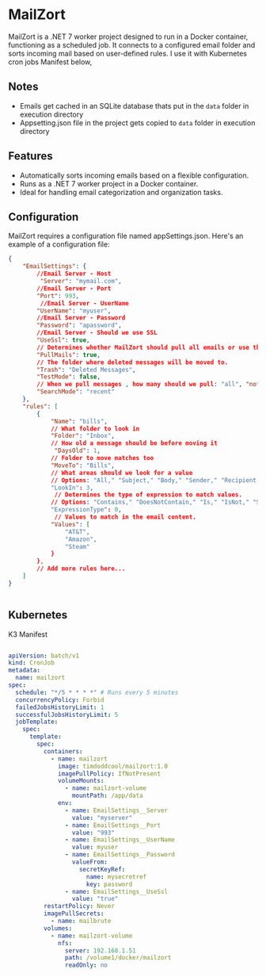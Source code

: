 # MailZort

MailZort is a .NET 7 worker project designed to run in a Docker container, functioning as a scheduled job. It connects to a configured email folder and sorts incoming mail based on user-defined rules. I use it with Kubernetes cron jobs Manifest below,

## Notes
- Emails get cached in an SQLite database thats put in the `data` folder in execution directory
- Appsetting.json file in the project gets copied to `data` folder in execution directory

## Features

- Automatically sorts incoming emails based on a flexible configuration.
- Runs as a .NET 7 worker project in a Docker container.
- Ideal for handling email categorization and organization tasks.


## Configuration

MailZort requires a configuration file named appSettings.json. Here's an example of a configuration file:

``` json
{
    "EmailSettings": {
        //Email Server - Host
         "Server": "mymail.com",
        //Email Server - Port
        "Port": 993,
         //Email Server - UserName
        "UserName": "myuser",
        //Email Server - Password
        "Password": "apassword",
        //Email Server - Should we use SSL
        "UseSsl": true,
        // Determines whether MailZort should pull all emails or use the email cache
        "PullMails": true,
        // The folder where deleted messages will be moved to.
        "Trash": "Deleted Messages",
        "TestMode": false,
        // When we pull messages , how many should we pull: "all", "not-seen", "recent"
        "SearchMode": "recent"
    },
    "rules": [
        {
            "Name": "bills",
            // What folder to look in
            "Folder": "Inbox",
            // How old a message should be before moving it
             "DaysOld": 1,
            // Folder to move matches too
            "MoveTo": "Bills",
            // What areas should we look for a value
            // Options: "All," "Subject," "Body," "Sender," "Recipient," "SenderEmail"
            "LookIn": 3,
             // Determines the type of expression to match values.
            // Options: "Contains," "DoesNotContain," "Is," "IsNot," "StartsWith," "EndsWith," "MatchesRegex," "DoesNotMatchRegex"
            "ExpressionType": 0,
             // Values to match in the email content.
            "Values": [
                "AT&T",
                "Amazon",
                "Steam"
            }
        },
        // Add more rules here...
    ]
}



```

## Kubernetes

K3 Manifest
``` yaml

apiVersion: batch/v1
kind: CronJob
metadata:
  name: mailzort
spec:
  schedule: "*/5 * * * *" # Runs every 5 minutes
  concurrencyPolicy: Forbid
  failedJobsHistoryLimit: 1
  successfulJobsHistoryLimit: 5
  jobTemplate:
    spec:
      template:
        spec:
          containers:
            - name: mailzort
              image: timdoddcool/mailzort:1.0
              imagePullPolicy: IfNotPresent
              volumeMounts:
                - name: mailzort-volume
                  mountPath: /app/data
              env:
                - name: EmailSettings__Server
                  value: "myserver"
                - name: EmailSettings__Port
                  value: "993"
                - name: EmailSettings__UserName
                  value: myuser
                - name: EmailSettings__Password
                  valueFrom:
                    secretKeyRef:
                      name: mysecretref
                      key: password
                - name: EmailSettings__UseSsl
                  value: "true"
          restartPolicy: Never
          imagePullSecrets:
            - name: mailbrute
          volumes:
            - name: mailzort-volume
              nfs:
                server: 192.168.1.51
                path: /volume1/docker/mailzort
                readOnly: no
```
